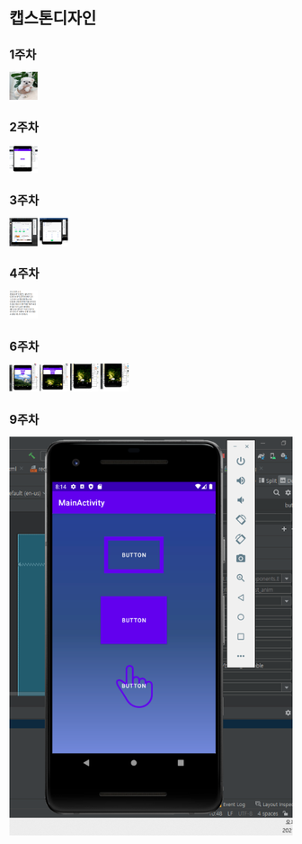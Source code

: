 # 캡스톤디자인 


## 1주차
<img width="50" height="50" src="./png/gang.jfif"></img>

## 2주차 

<img width="50" height="50" src="./png/Android_1.PNG"></img>

## 3주차
<img width="50" height="50" src="./png/Android_2.PNG"></img>
<img width="50" height="50" src="./png/Android_3.PNG"></img>

## 4주차
<img width="50" height="50" src="./png/Android_4.PNG"></img>




## 6주차
<img width="50" height="50" src="./png/Android_6-1.PNG"></img>
<img width="50" height="50" src="./png/Android_6-2.PNG"></img>
<img width="50" height="50" src="./png/Android_6-3.PNG"></img>
<img width="50" height="50" src="./png/Android_6-4.PNG"></img>


## 9주차
<img width="" height="" src="./png/Android_9.PNG"></img>





